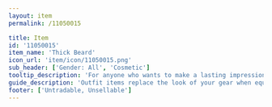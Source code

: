 ```yaml
---
layout: item
permalink: /11050015

title: Item
id: '11050015'
item_name: 'Thick Beard'
icon_url: 'item/icon/11050015.png'
sub_header: ['Gender: All', 'Cosmetic']
tooltip_description: 'For anyone who wants to make a lasting impression.'
guide_description: 'Outfit items replace the look of your gear when equipped.'
footer: ['Untradable, Unsellable']
---
```

